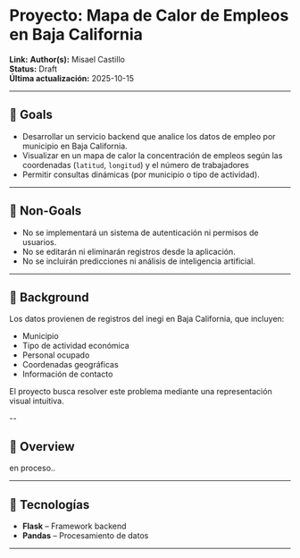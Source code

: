 #  Proyecto: Mapa de Calor de Empleos en Baja California

**Link:**
**Author(s):** Misael Castillo  
**Status:** Draft  
**Última actualización:** 2025-10-15  

---

## 🎯 Goals
- Desarrollar un servicio backend que analice los datos de empleo por municipio en Baja California.  
- Visualizar en un mapa de calor la concentración de empleos según las coordenadas (`latitud`, `longitud`) y el número de trabajadores  
- Permitir consultas dinámicas (por municipio o tipo de actividad).  

---

## 🚫 Non-Goals
- No se implementará un sistema de autenticación ni permisos de usuarios.  
- No se editarán ni eliminarán registros desde la aplicación.  
- No se incluirán predicciones ni análisis de inteligencia artificial.

---

## 🧩 Background
Los datos provienen de registros del inegi en Baja California, que incluyen:  
- Municipio  
- Tipo de actividad económica  
- Personal ocupado  
- Coordenadas geográficas  
- Información de contacto  
  
El proyecto busca resolver este problema mediante una representación visual intuitiva.

--

## 🧠 Overview
en proceso..

---

## 🧰 Tecnologías
- **Flask** – Framework backend  
- **Pandas** – Procesamiento de datos  

---
